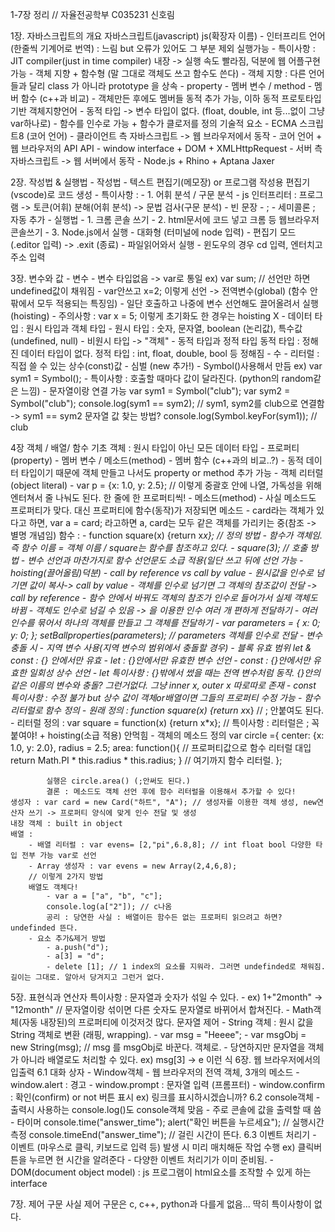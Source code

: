 1-7장 정리 // 자율전공학부 C035231 신호림

1장. 자바스크립트의 개요
    자바스크립트(javascript) js(확장자 이름)
        - 인터프리트 언어(한줄씩 기계어로 번역) : 느림 but 오류가 있어도 그 부분 제외 실행가능
            - 특이사항 : JIT compiler(just in time compiler) 내장 -> 실행 속도 빨라짐, 덕분에 웹 어플구현 가능
        - 객체 지향 + 함수형 (말 그대로 객체도 쓰고 함수도 쓴다)
            - 객체 지향 : 다른 언어들과 달리 class 가 아니라 prototype 을 상속
                - property - 멤버 변수 / method - 멤버 함수 (c++과 비교)
                - 객체만든 후에도 멤버들 동적 추가 가능, 이하 동적 프로토타입 기반 객체지향언어
        - 동적 타입 -> 변수 타입이 없다. (float, double, int 등...없이 그냥 var하나로)
        - 함수를 인수로 가능 + 함수가 클로저를 정의
    기술적 요소
        - ECMA 스크립트8 (코어 언어)
        - 클라이언트 측 자바스크립트 -> 웹 브라우저에서 동작
            - 코어 언어 + 웹 브라우저의 API 
                API - window interface + DOM + XMLHttpRequest
        - 서버 측 자바스크립트 -> 웹 서버에서 동작
            - Node.js + Rhino + Aptana Jaxer

2장. 작성법 & 실행법
    - 작성법
        - 텍스트 편집기(메모장) or 프로그램 작성용 편집기(vscode)로 코드 생성
        - 특이사항 : 
            - 1. 어휘 분석 / 구문 분석
                - js 인터프리터 : 프로그램 -> 토큰(어휘) 분해(어휘 분석) -> 문법 검사(구문 분석)
                - 빈 문장 - ;
                - 세미콜론 ; 자동 추가
    - 실행법
        - 1. 크롬 콘솔 쓰기
        - 2. html문서에 코드 넣고 크롬 등 웹브라우저 콘솔쓰기
        - 3. Node.js에서 실행
            - 대화형 (터미널에 node 입력)
            - 편집기 모드 (.editor 입력) -> .exit (종료)
            - 파일읽어와서 실행
                - 윈도우의 경우 cd 입력, 엔터치고 주소 입력

3장. 변수와 값
    - 변수
        - 변수 타입없음 -> var로 통일 ex) var sum; // 선언만 하면 undefined값이 채워짐
        - var안쓰고 x=2; 이렇게 선언 -> 전역변수(global) (함수 안팎에서 모두 적용되는 특징임)
        - 일단 호출하고 나중에 변수 선언해도 끌어올려서 실행(hoisting) 
            - 주의사항 : var x = 5; 이렇게 초기화도 한 경우는 hoisting X
    - 데이터 타입 : 원시 타입과 객체 타입
        - 원시 타입 : 숫자, 문자열, boolean (논리값), 특수값(undefined, null)
        - 비원시 타입 -> "객체"
        - 동적 타입과 정적 타입
            동적 타입 : 정해진 데이터 타입이 없다.
            정적 타입 : int, float, double, bool 등 정해짐
    - 수
        - 리터럴 : 직접 쓸 수 있는 상수(const)값
    - 심벌 (new 추가!)
        - Symbol()사용해서 만듬 ex) var sym1 = Symbol();
        - 특이사항 : 호출할 때마다 값이 달라진다. (python의 random같은 느낌)
        - 문자열이랑 연결 가능
            var sym1 = Symbol("club");
            var sym2 = Symbol("club");
            console.log(sym1 == sym2); // sym1, sym2를 club으로 연결함 -> sym1 == sym2
            문자열 값 찾는 방법? console.log(Symbol.keyFor(sym1)); // club

4장 객체 / 배열/ 함수 기초
    객체 : 원시 타입이 아닌 모든 데이터 타입
        - 프로퍼티(property) - 멤버 변수 / 메소드(method) - 멤버 함수 (c++과의 비교..?)
            - 동적 데이터 타입이기 때문에 객체 만들고 나서도 property or method 추가 가능
            - 객체 리터럴 (object literal)
                - var p = {x: 1.0, y: 2.5}; // 이렇게 중괄호 안에 나열, 가독성을 위해 엔터쳐서 줄 나눠도 된다. 한 줄에 한 프로퍼티씩!
        - 메소드(method) - 사실 메소드도 프로퍼티가 맞다. 대신 프로퍼티에 함수(동작)가 저장되면 메소드
            - card라는 객체가 있다고 하면, var a = card; 라고하면 a, card는 모두 같은 객체를 가리키는 중(참조 -> 별명 개념임)
    함수 : 
        - function square(x) {return x*x}; // 정의 방법
            - 함수가 객체임. 즉 함수 이름 = 객체 이름 / square는 함수를 참조하고 있다.
        - square(3); // 호출 방법
        - 변수 선언과 마찬가지로 함수 선언문도 소급 적용(일단 쓰고 뒤에 선언 가능 - hoisting(끌어올림)덕분)
        - call by reference vs call by value
            - 원시값을 인수로 넘기면 값이 복사-> call by value
            - 객체를 인수로 넘기면 그 객체의 참조값이 전달 -> call by reference
                - 함수 안에서 바꿔도 객체의 참조가 인수로 들어가서 실제 객체도 바뀜
        - 객체도 인수로 넘길 수 있음 -> 을 이용한 인수 여러 개 편하게 전달하기
            - 여러 인수를 묶어서 하나의 객체를 만들고 그 객체를 전달하기
                - var parameters = {
                    x: 0;
                    y: 0;
                };
                setBallproperties(parameters); // parameters 객체를 인수로 전달
        - 변수 충돌 시 - 지역 변수 사용(지역 변수의 범위에서 충돌할 경우)
        - 블록 유효 범위 let & const : {} 안에서만 유효
            - let : {}안에서만 유효한 변수 선언
            - const : {}안에서만 유효한 일회성 상수 선언
            - let 특이사항 : {}밖에서 썼을 때는 전역 변수처럼 동작. {}안의 같은 이름의 변수와 충돌? 그런거없다. 그냥 inner x, outer x 따로따로 존재
            - const 특이사항 : 수정 불가 but 상수 값이 객체or배열이면 그들의 프로퍼티 수정 가능
        - 함수 리터럴로 함수 정의
            - 원래 정의 : function square(x) {return x*x} // ; 안붙여도 된다.
            - 리터럴 정의 : var square = function(x) {return x*x}; // 특이사항 : 리터럴은 ; 꼭 붙여야! + hoisting(소급 적용) 안먹힘
        - 객체의 메소드 정의
            var circle ={
                center: {x: 1.0, y: 2.0},
                radius = 2.5;
                area: function(){ // 프로퍼티값으로 함수 리터럴 대입
                    return Math.PI * this.radius * this.radius;
                } // 여기까지 함수 리터럴.
            };

            실행은 circle.area() (;안써도 된다.)
            결론 : 메소드도 객체 선언 후에 함수 리터럴을 이용해서 추가할 수 있다!
    생성자 : var card = new Card("하트", "A"); // 생성자를 이용한 객체 생성, new연산자 쓰기 -> 프로퍼티 양식에 맞게 인수 전달 및 생성
    내장 객체 : built in object
    배열 : 
        - 배열 리터럴 : var evens= [2,"pi",6.8,8]; // int float bool 다양한 타입 전부 가능 var로 선언
        - Array 생성자 : var evens = new Array(2,4,6,8); 
        // 이렇게 2가지 방법
        배열도 객체다!
            - var a = ["a", "b", "c"];
            console.log(a["2"]); // c나옴
            공리 : 당연한 사실 : 배열이든 함수든 없는 프로퍼티 읽으려고 하면? undefinded 뜬다.
        - 요소 추가&제거 방법
            - a.push("d");
            - a[3] = "d";
            - delete [1]; // 1 index의 요소를 지워라. 그러면 undefinded로 채워짐. 길이는 그대로. 알아서 당겨지고 그런거 없다.
5장. 표현식과 연산자
    특이사항 : 문자열과 숫자가 섞일 수 있다.
        - ex) 1+"2month" -> "12month" // 문자열이랑 섞이면 다른 숫자도 문자열로 바뀌어서 합쳐진다.
        - Math객체(자동 내장된)의 프로퍼티에 이것저것 많다.
    문자열 제어
        - String 객체 : 원시 값을 String 객체로 변환 (래핑, wrapping). 
        - var msg = "Heeee";
        - var msgObj = new String(msg); // msg 를 msgObj로 바꾼다. 객체로.
        - 당연하지만 문자열을 객체가 아니라 배열로도 처리할 수 있다. ex) msg[3] -> e 이런 식
6장. 웹 브라우저에서의 입출력
    6.1 대화 상자
        - Window객체 - 웹 브라우저의 전역 객체,  3개의 메소드
            - window.alert : 경고
            - window.prompt : 문자열 입력 (프롬프터)
            - window.confirm : 확인(confirm) or not 버튼 표시 ex) 링크를 표시하시겠습니까?
    6.2 console객체 - 출력시 사용하는 console.log()도 console객체 맞음
        - 주로 콘솔에 값을 출력할 때 씀
        - 타이머
            console.time("answer_time");
            alert("확인 버튼을 누르세요"); // 실행시간 측정
            console.timeEnd("answer_time"); // 걸린 시간이 뜬다.
    6.3 이벤트 처리기
        - 이벤트 (마우스로 클릭, 키보드로 입력 등) 발생 시 미리 매치해둔 작업 수행
        ex) 클릭버튼을 누르면 현 시간을 알려준다
        - 다양한 이벤트 처리기가 이미 준비됨.
        - DOM(document object model) : js 프로그램이 html요소를 조작할 수 있게 하는 interface
        
7장. 제어 구문
    사실 제어 구문은 c, c++, python과 다를게 없음...
    딱히 특이사항이 없다.
